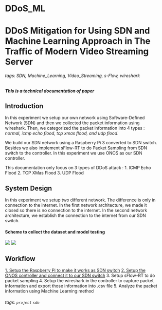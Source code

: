 # DDoS_ML

# DDoS Mitigation for Using SDN and Machine Learning Approach in The Traffic of Modern Video Streaming Server
###### tags: SDN, Machine_Learning, Video_Streaming, s-Flow, wireshark 

##### *This is a technical documentation of paper*

## Introduction 
In this experiment we setup our own network using Software-Defined Network (SDN) and then we collected the packet information using wireshark. Then, we categorized the packet information into 4 types : *normal, icmp echo flood, tcp xmas flood, and udp flood*. 

We build our SDN network using a Raspberry Pi 3 converted to SDN switch. Besides we also implement sFlow-RT to do Packet Sampling from SDN switch to the controller. In this experiment we use ONOS as our SDN controller. 

This documentation only focus on 3 types of DDoS attack : 
    1. ICMP Echo Flood
    2. TCP XMas Flood
    3. UDP Flood

## System Design
In this experiment we setup two different network. The difference is only in connection to the internet. In the first network architecture, we made it closed so there is no connection to the internet. In the second network architecture, we establish the connection to the internet from our SDN switch. 
#### Scheme to collect the dataset and model testing
![](https://i.imgur.com/3NHq98T.png)
![](https://i.imgur.com/J1kQfrK.png)

## Workflow
[1. Setup the Raspberry Pi to make it works as SDN switch](https://hackmd.io/Jhgpr5eYTCKYnDW_j29ejg)
[2. Setup the ONOS controller and connect it to our SDN switch]()
3. Setup sFlow-RT to do packet sampling
4. Setup the wireshark in the controller to capture packet information and export those information into .csv file
5. Analyze the packet information using Machine Learning method

###### tags: `project` `sdn` 



